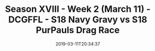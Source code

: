 ---
title: Season XVIII - Week 2 (March 11) - DCGFFL - S18 Navy Gravy vs S18 PurPauls
  Drag Race
teams-score:
- team: _teams/navy.md
  score: 18
- team: _teams/purple.md
  score: 30
mvp: Jarod Salvestrini (Navy) ; JC Adams (Purple)
game-ball: Nick Goulette (Navy) ; Johnny Moseman (Purple)
sportsperson: Stephanie McDaniel (Navy) ; Mark Summerside (Purple)
season: -1
week: 0
date: '2019-03-11T20:34:37'
pageid: 6929-6917-vs-6912
---